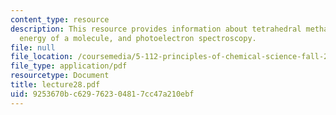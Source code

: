 ```yaml
---
content_type: resource
description: This resource provides information about tetrahedral methane, total electronic
  energy of a molecule, and photoelectron spectroscopy.
file: null
file_location: /coursemedia/5-112-principles-of-chemical-science-fall-2005/9253670bc629762304817cc47a210ebf_lecture28.pdf
file_type: application/pdf
resourcetype: Document
title: lecture28.pdf
uid: 9253670b-c629-7623-0481-7cc47a210ebf
---
```

